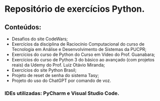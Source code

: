 # Repositório de exercícios Python.

## Conteúdos:

- Desafios do site CodeWars;
- Exercícios da disciplina de Raciocínio Computacional do curso de Tecnologia em Análise e Desenvolvimento de Sistemas da PUCPR;
- Exercícios do curso de Python do Curso em Vídeo do Prof. Guanabara;
- Exercícios do curso de Python 3 do básico ao avançado (com projetos reais) da Udemy do Prof. Luiz Otávio Miranda;
- Exercícios do site Python Brasil;
- Projeto de reset de senha do sistema Tasy;
- Projeto do uso do ChatGPT por comando de voz.

### IDEs utilizadas: PyCharm e Visual Studio Code.
